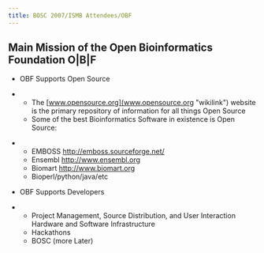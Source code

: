 ```yaml
---
title: BOSC 2007/ISMB Attendees/OBF
---
```


Main Mission of the Open Bioinformatics Foundation O|B|F
--------------------------------------------------------

-   OBF Supports Open Source

<!-- -->

-   -   The [www.opensource.org](www.opensource.org "wikilink") website
        is the primary repository of information for all things Open
        Source
    -   Some of the best Bioinformatics Software in existence is Open
        Source:

<!-- -->

-   -   EMBOSS <http://emboss.sourceforge.net/>
    -   Ensembl <http://www.ensembl.org>
    -   Biomart <http://www.biomart.org>
    -   Bioperl/python/java/etc

<!-- -->

-   OBF Supports Developers

<!-- -->

-   -   Project Management, Source Distribution, and User Interaction
        Hardware and Software Infrastructure
    -   Hackathons
    -   BOSC (more Later)

